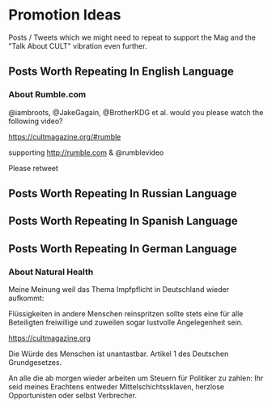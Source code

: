 # Promotion Ideas
Posts / Tweets which we might need to repeat to support the Mag and the "Talk About CULT" vibration even further. 

## Posts Worth Repeating In English Language
### About Rumble.com
@iambroots, @JakeGagain, @BrotherKDG et al. would you please watch the following video?

https://cultmagazine.org/#rumble 

supporting http://rumble.com & @rumblevideo
 
Please retweet


## Posts Worth Repeating In Russian Language

## Posts Worth Repeating In Spanish Language

## Posts Worth Repeating In German Language
### About Natural Health
Meine Meinung weil das Thema Impfpflicht in Deutschland wieder aufkommt: 

Flüssigkeiten in andere Menschen reinspritzen sollte stets eine für alle Beteiligten freiwillige und zuweilen sogar lustvolle Angelegenheit sein. 

https://cultmagazine.org

Die Würde des Menschen ist unantastbar. 
Artikel 1 des Deutschen Grundgesetzes.

An alle die ab morgen wieder arbeiten um Steuern für Politiker zu zahlen: 
Ihr seid meines Erachtens entweder Mittelschichtssklaven, herzlose Opportunisten oder selbst Verbrecher.